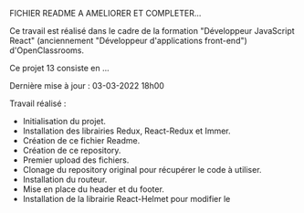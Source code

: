 FICHIER README A AMELIORER ET COMPLETER...

Ce travail est réalisé dans le cadre de la formation "Développeur JavaScript React" (anciennement "Développeur d'applications front-end") d'OpenClassrooms.

Ce projet 13 consiste en ...

Dernière mise à jour : 03-03-2022 18h00

Travail réalisé :
- Initialisation du projet.
- Installation des librairies Redux, React-Redux et Immer.
- Création de ce fichier Readme.
- Création de ce repository.
- Premier upload des fichiers.
- Clonage du repository original pour récupérer le code à utiliser.
- Installation du routeur.
- Mise en place du header et du footer.
- Installation de la librairie React-Helmet pour modifier le <title> des pages.
- Création de 2 composants utilisés plusieurs fois.
- Mise en place des 3 pages de l'application.